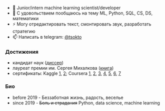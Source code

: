 <!--
### Всем привет 👋
**ts-zhigmytov/ts-zhigmytov/** очень ✨ _важный_ ✨ репозиторий, потому что его `README.md` (этот файл) будет висеть в профиле.

Here are some ideas to get you started:

- 🔭 I’m currently working at Elsevier on various NLP tasks
- 🌱 I’m currently learning ...
- 👯 I’m looking to collaborate on ...
- 🤔 I’m looking for help with ...
- 💬 Ask me about ...
- 📫 How to reach me: ...
- 😄 Pronouns: ...
- ⚡ Fun fact: ...
- 🌱 В данный момент: kaggle, coursera, mlcourse, etc.
-->
- 🔭 Junior/intern machine learning scientist/developer
- 🤔 С удовольствием пообщаюсь на тему ML, Python, SQL, CS, DS, математики
- ⚡ Могу отредактировать текст, смонтировать звук, разработать стратегию
- 📫 Написать в telegram: [@tsokto](https://t.me/tsokto)


### Достижения 
- кандидат наук ([диссер](http://www.bsu.ru/dissers/?did=726))
- лауреат премии им. Сергея Михалкова ([книга](https://detlit.ru/kvantonavty.-pyatyy-fakultet/))
- сертификаты: Kaggle [1](https://www.kaggle.com/learn/certification/tsokto/python), [2](https://www.kaggle.com/learn/certification/tsokto/intro-to-machine-learning); Coursera [1](https://www.coursera.org/account/accomplishments/records/3RXFEZBSBQQC), [2](https://www.coursera.org/account/accomplishments/records/3RXFEZBSBQQC), [3](https://www.coursera.org/account/accomplishments/records/PM7D86GKEAQE), [4](https://www.coursera.org/account/accomplishments/records/Z9FMDK2ENA4A), [5](https://www.coursera.org/account/accomplishments/records/RRV7274GE6CU), [6](https://www.coursera.org/account/accomplishments/records/U3URF3H8VXWP), [7](https://www.coursera.org/account/accomplishments/verify/YEGD2BGVL29X)
 

### Био
- before 2019 - Беззаботная жизнь, радость, веселье
- since 2019 - ~~Боль и страдания~~ Python, data science, machine learning
